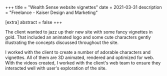 +++
title = "Wealth Sense website vignettes"
date = 2021-03-31
description = "Freelance - Kaiser Design and Marketing"

[extra]
abstract = false
+++

The client wanted to jazz up their new site with some fancy vignettes in gold.  That included an animated logo and some cute characters gently illustrating the concepts discussed throughout the site.

I worked with the client to create a number of adorable characters and vignettes.  All of them are 3D animated, rendered and optimized for web.  With the videos created, I worked with the client's web team to ensure they interacted well with user's exploration of the site.  